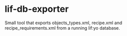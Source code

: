 # lif-db-exporter
Small tool that exports objects_types.xml, recipe.xml and recipe_requirements.xml from a running lif:yo database.
